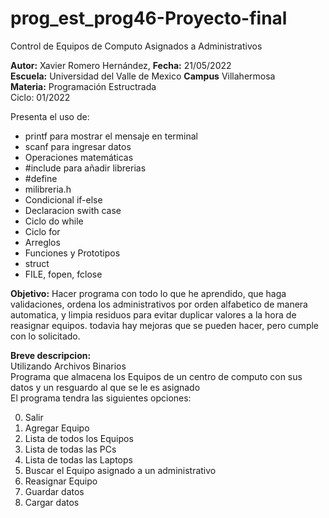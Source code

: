 # prog_est_prog46-Proyecto-final
Control de Equipos de Computo Asignados a Administrativos
<p><b>Autor:</b> Xavier Romero Hernández, <b>Fecha:</b> 21/05/2022 <br>
  <b>Escuela:</b> Universidad del Valle de Mexico <b>Campus</b> Villahermosa<br>
  <b>Materia:</b> Programación Estructrada<br>
Ciclo: 01/2022</p>

<p>
Presenta el uso de:
  <ul>
    <li>printf para mostrar el mensaje en terminal</li>
    <li>scanf para ingresar datos</li>
    <li>Operaciones matemáticas</li>
    <li>#include para añadir librerias</li>
    <li>#define</li>
    <li>milibreria.h</li>
    <li>Condicional if-else</li>
    <li>Declaracion swith case</li>
    <li>Ciclo do while</li>
    <li>Ciclo for</li>
    <li>Arreglos</li>
    <li>Funciones y Prototipos</li>
    <li>struct</li>
    <li>FILE, fopen, fclose</li>
  </ul>
</p>

<b>Objetivo:</b> Hacer programa con todo lo que he aprendido, que haga validaciones, ordena los administrativos por orden alfabetico de manera automatica, y limpia residuos para evitar duplicar valores a la hora de reasignar equipos. todavia hay mejoras que se pueden hacer, pero cumple con lo solicitado.

<p><b>Breve descripcion:</b><br>
Utilizando Archivos Binarios<br>
	Programa que almacena los Equipos de un centro de computo con sus datos y un resguardo al que se le es asignado<br>
	El programa tendra las siguientes opciones:
  <ol start="0">
    <li>Salir</li>
    <li>Agregar Equipo</li>
    <li>Lista de todos los Equipos</li>
    <li>Lista de todas las PCs</li>
    <li>Lista de todas las Laptops</li>
    <li>Buscar el Equipo asignado a un administrativo</li>
    <li>Reasignar Equipo</li>
    <li>Guardar datos</li>
    <li>Cargar datos</li>
  </ol>
</p>
